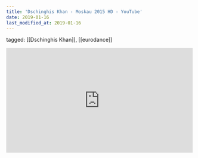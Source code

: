 ```yaml
---
title: 'Dschinghis Khan - Moskau 2015 HD - YouTube'
date: 2019-01-16
last_modified_at: 2019-01-16
---
```

tagged: [[Dschinghis Khan]], [[eurodance]]
<iframe allow="accelerometer; autoplay; clipboard-write; encrypted-media; gyroscope; picture-in-picture" allowfullscreen="" frameborder="0" height="281" id="youtube_iframe" src="https://www.youtube.com/embed/-lPlinesxNs?feature=oembed&amp;enablejsapi=1&amp;origin=https://safe.txmblr.com&amp;wmode=opaque" width="500"></iframe>
